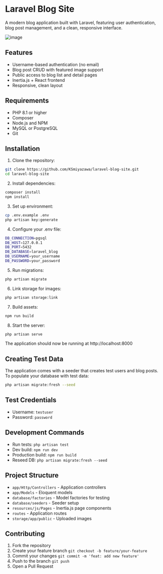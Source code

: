 # Laravel Blog Site

A modern blog application built with Laravel, featuring user authentication, blog post management, and a clean, responsive interface.

![image](https://github.com/user-attachments/assets/bc50bf98-b40b-4ade-89d6-45301490f423)

## Features

- Username-based authentication (no email)
- Blog post CRUD with featured image support
- Public access to blog list and detail pages
- Inertia.js + React frontend
- Responsive, clean layout

## Requirements

- PHP 8.1 or higher
- Composer
- Node.js and NPM
- MySQL or PostgreSQL
- Git

## Installation

1. Clone the repository:
```bash
git clone https://github.com/KSmiyazawa/laravel-blog-site.git
cd laravel-blog-site
```

2. Install dependencies:
```bash
composer install
npm install

```

3. Set up environment:
```bash
cp .env.example .env
php artisan key:generate
```

4. Configure your .env file:
```bash
DB_CONNECTION=pgsql
DB_HOST=127.0.0.1
DB_PORT=5432
DB_DATABASE=laravel_blog
DB_USERNAME=your_username
DB_PASSWORD=your_password
```

5. Run migrations:
```bash
php artisan migrate
```

6. Link storage for images:
```bash
php artisan storage:link
```

7. Build assets:
```bash
npm run build
```

8. Start the server:
```bash
php artisan serve
```
The application should now be running at http://localhost:8000

## Creating Test Data

The application comes with a seeder that creates test users and blog posts. To populate your database with test data:

```bash
php artisan migrate:fresh --seed
```

## Test Credentials

- Username: `testuser`
- Password: `password`

## Development Commands

- Run tests: `php artisan test`
- Dev build: `npm run dev`
- Production build: `npm run build`
- Reseed DB: `php artisan migrate:fresh --seed`

## Project Structure

- `app/Http/Controllers` - Application controllers
- `app/Models` - Eloquent models
- `database/factories` - Model factories for testing
- `database/seeders` - Seeder setup
- `resources/js/Pages` - Inertia.js page components
- `routes` - Application routes
- `storage/app/public` - Uploaded images

## Contributing

1. Fork the repository
2. Create your feature branch `git checkout -b feature/your-feature`
3. Commit your changes `git commit -m 'feat: add new feature'`
4. Push to the branch `git push`
5. Open a Pull Request
